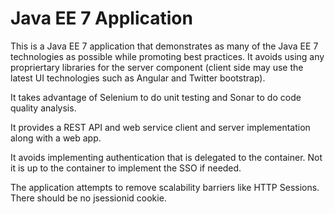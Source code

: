 Java EE 7 Application
=====================

This is a Java EE 7 application that demonstrates as many of the Java EE 7
technologies as possible while promoting best practices.  It avoids using
any propriertary libraries for the server component (client side may use
the latest UI technologies such as Angular and Twitter bootstrap).

It takes advantage of Selenium to do unit testing and Sonar to do code
quality analysis.

It provides a REST API and web service client and server implementation along
with a web app.

It avoids implementing authentication that is delegated to the container.
Not it is up to the container to implement the SSO if needed.

The application attempts to remove scalability barriers like HTTP Sessions.
There should be no jsessionid cookie.
